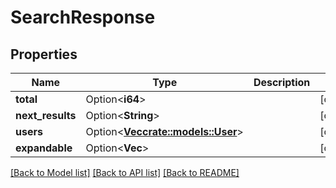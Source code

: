 # SearchResponse

## Properties

Name | Type | Description | Notes
------------ | ------------- | ------------- | -------------
**total** | Option<**i64**> |  | [optional]
**next_results** | Option<**String**> |  | [optional]
**users** | Option<[**Vec<crate::models::User>**](User.md)> |  | [optional]
**expandable** | Option<**Vec<String>**> |  | [optional]

[[Back to Model list]](../README.md#documentation-for-models) [[Back to API list]](../README.md#documentation-for-api-endpoints) [[Back to README]](../README.md)


